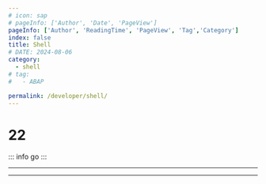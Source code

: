 ```yaml
---
# icon: sap
# pageInfo: ['Author', 'Date', 'PageView']
pageInfo: ['Author', 'ReadingTime', 'PageView', 'Tag','Category']
index: false
title: Shell
# DATE: 2024-08-06
category:
  - shell
# tag:
#   - ABAP

permalink: /developer/shell/
---
```


# 22

::: info go
:::

---

<Catalog base='/developer/shell/' />

---
